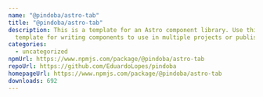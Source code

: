 ```yaml
---
name: "@pindoba/astro-tab"
title: "@pindoba/astro-tab"
description: This is a template for an Astro component library. Use this
  template for writing components to use in multiple projects or publish to NPM.
categories:
  - uncategorized
npmUrl: https://www.npmjs.com/package/@pindoba/astro-tab
repoUrl: https://github.com/EduardoLopes/pindoba
homepageUrl: https://www.npmjs.com/package/@pindoba/astro-tab
downloads: 692
---
```

